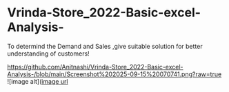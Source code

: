 # Vrinda-Store_2022-Basic-excel-Analysis-
To determind the Demand and Sales ,give suitable solution for better understanding of customers!


https://github.com/Anitnashi/Vrinda-Store_2022-Basic-excel-Analysis-/blob/main/Screenshot%202025-09-15%20070741.png?raw=true
![image alt]([image url](https://github.com/Anitnashi/Vrinda-Store_2022-Basic-excel-Analysis-/blob/main/Screenshot%202025-09-15%20070741.png?raw=true)
